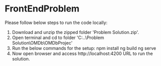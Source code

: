 # FrontEndProblem

Please follow below steps to run the code locally:
1. Download and unzip the zipped folder 'Problem Solution.zip'.
2. Open terminal and cd to folder 'C:\..\Problem Solution\OMDb\OMDbProjec'
3. Run the below commands for the setup: 
npm install
ng build
ng serve
4. Now open browser and access http://localhost:4200 URL to run the solution.
